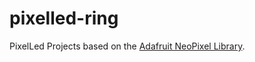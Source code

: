 # pixelled-ring
PixelLed Projects based on the [Adafruit NeoPixel Library](https://github.com/adafruit/Adafruit_NeoPixel).
